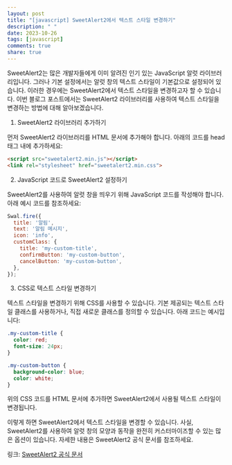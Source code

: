 ```yaml
---
layout: post
title: "[javascript] SweetAlert2에서 텍스트 스타일 변경하기"
description: " "
date: 2023-10-26
tags: [javascript]
comments: true
share: true
---
```


SweetAlert2는 많은 개발자들에게 이미 알려진 인기 있는 JavaScript 알럿 라이브러리입니다. 그러나 기본 설정에서는 알럿 창의 텍스트 스타일이 기본값으로 설정되어 있습니다. 이러한 경우에는 SweetAlert2에서 텍스트 스타일을 변경하고자 할 수 있습니다. 이번 블로그 포스트에서는 SweetAlert2 라이브러리를 사용하여 텍스트 스타일을 변경하는 방법에 대해 알아보겠습니다.

1. SweetAlert2 라이브러리 추가하기

먼저 SweetAlert2 라이브러리를 HTML 문서에 추가해야 합니다. 아래의 코드를 head 태그 내에 추가하세요:

```html
<script src="sweetalert2.min.js"></script>
<link rel="stylesheet" href="sweetalert2.min.css">
```

2. JavaScript 코드로 SweetAlert2 설정하기

SweetAlert2를 사용하여 알럿 창을 띄우기 위해 JavaScript 코드를 작성해야 합니다. 아래 예시 코드를 참조하세요:

```javascript
Swal.fire({
  title: '알림',
  text: '알림 메시지',
  icon: 'info',
  customClass: {
    title: 'my-custom-title',
    confirmButton: 'my-custom-button',
    cancelButton: 'my-custom-button',
  },
});
```

3. CSS로 텍스트 스타일 변경하기

텍스트 스타일을 변경하기 위해 CSS를 사용할 수 있습니다. 기본 제공되는 텍스트 스타일 클래스를 사용하거나, 직접 새로운 클래스를 정의할 수 있습니다. 아래 코드는 예시입니다:

```css
.my-custom-title {
  color: red;
  font-size: 24px;
}

.my-custom-button {
  background-color: blue;
  color: white;
}
```

위의 CSS 코드를 HTML 문서에 추가하면 SweetAlert2에서 사용될 텍스트 스타일이 변경됩니다.

이렇게 하면 SweetAlert2에서 텍스트 스타일을 변경할 수 있습니다. 사실, SweetAlert2를 사용하여 알럿 창의 모양과 동작을 완전히 커스터마이즈할 수 있는 많은 옵션이 있습니다. 자세한 내용은 SweetAlert2 공식 문서를 참조하세요.

링크: [SweetAlert2 공식 문서](https://sweetalert2.github.io/)